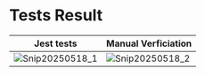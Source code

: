 # Tests Result
|Jest tests| Manual Verficiation|
| ---------| -------------------|
|![Snip20250518_1](https://github.com/user-attachments/assets/283fcc8b-2d38-4f59-877b-ec6ceab145af)| ![Snip20250518_2](https://github.com/user-attachments/assets/cc67fe46-25f5-40aa-b8d1-4ec91c33b96c)|
